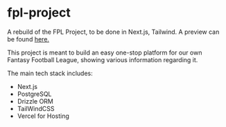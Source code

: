 # fpl-project

A rebuild of the FPL Project, to be done in Next.js, Tailwind. A preview can be found [here.](https://fpl-project-one.vercel.app)

This project is meant to build an easy one-stop platform for our own Fantasy Football League, showing various information regarding it.

The main tech stack includes:

- Next.js
- PostgreSQL
- Drizzle ORM
- TailWindCSS
- Vercel for Hosting
